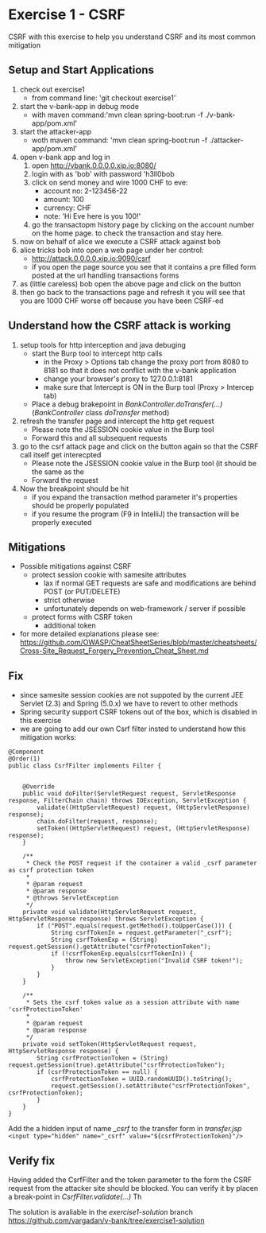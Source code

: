 # Exercise 1 - CSRF

CSRF with this exercise to help you understand CSRF and its most common mitigation

## Setup and Start Applications

1. check out exercise1 
   * from command line: 'git checkout exercise1'
1. start the v-bank-app in debug mode
   * with maven command:'mvn clean spring-boot:run -f ./v-bank-app/pom.xml'
1. start the attacker-app
   * woth maven command: 'mvn clean spring-boot:run -f ./attacker-app/pom.xml'
1. open v-bank app and log in 
   1. open http://vbank.0.0.0.0.xip.io:8080/
   1. login with as 'bob' with password 'h3ll0bob
   1. click on send money and wire 1000 CHF to eve:
      * account no: 2-123456-22
      * amount: 100 
      * currency: CHF
      * note: 'Hi Eve here is you 100!'
   1. go the transactopm history page by clicking on the account number on the home page. to check the transaction and stay here.
1. now on behalf of alice we execute a CSRF attack against bob
  1. alice tricks bob into open a web page under her control:
     * http://attack.0.0.0.0.xip.io:9090/csrf
     * if you open the page source you see that it contains a pre filled form posted at the url handling transactions forms 
  1. as (little careless) bob open the above page and click on the button
  1. then go back to the transactions page and refresh it you will see that you are 1000 CHF worse off because you have been CSRF-ed
  
## Understand how the CSRF attack is working

  1. setup tools for http interception and java debuging
     * start the Burp tool to intercept http calls
        * in the Proxy > Options tab change the proxy port from 8080 to 8181 so that it does not conflict with the v-bank application
        * change your browser's proxy to 127.0.0.1:8181
        * make sure that Intercept is ON in the Burp tool (Proxy > Intercep tab)
     * Place a debug brakepoint in *BankController.doTransfer(...)* (*BankController* class *doTransfer* method)
  1. refresh the transfer page and intercept the http get request 
     * Please note the JSESSION cookie value in the Burp tool
     * Forward this and all subsequent requests
  1. go to the csrf attack page and click on the button again so that the CSRF call itself get interecpted
     * Please note the JSESSION cookie value in the Burp tool (it should be the same as the 
     * Forward the request
  1. Now the breakpoint should be hit
     * if you expand the transaction method parameter it's properties should be properly populated
     * if you resume the program (F9 in IntelliJ) the transaction will be properly executed
     
## Mitigations
* Possible mitigations against CSRF
  * protect session cookie with samesite attributes 
    * lax if normal GET requests are safe and modifications are behind POST (or PUT/DELETE)
    * strict otherwise
    * unfortunately depends on web-framework / server if possible
  * protect forms with CSRF token
    * additional token 
* for more detailed explanations please see: https://github.com/OWASP/CheatSheetSeries/blob/master/cheatsheets/Cross-Site_Request_Forgery_Prevention_Cheat_Sheet.md


## Fix
* since samesite session cookies are not suppoted by the current JEE Servlet (2.3) and Spring (5.0.x) we have to revert to other methods
* Spring security support CSRF tokens out of the box, which is disabled in this exercise
* we are going to add our own Csrf filter insted to understand how this mitigation works:
```
@Component
@Order(1)
public class CsrfFilter implements Filter {


    @Override
    public void doFilter(ServletRequest request, ServletResponse response, FilterChain chain) throws IOException, ServletException {
        validate((HttpServletRequest) request, (HttpServletResponse) response);
        chain.doFilter(request, response);
        setToken((HttpServletRequest) request, (HttpServletResponse) response);
    }

    /**
     * Check the POST request if the container a valid _csrf parameter as csrf protection token
     *
     * @param request
     * @param response
     * @throws ServletException
     */
    private void validate(HttpServletRequest request, HttpServletResponse response) throws ServletException {
        if ("POST".equals(request.getMethod().toUpperCase())) {
            String csrfTokenIn = request.getParameter("_csrf");
            String csrfTokenExp = (String) request.getSession().getAttribute("csrfProtectionToken");
            if (!csrfTokenExp.equals(csrfTokenIn)) {
                throw new ServletException("Invalid CSRF token!");
            }
        }
    }

    /**
     * Sets the csrf token value as a session attribute with name 'csrfProtectionToken'
     *
     * @param request
     * @param response
     */
    private void setToken(HttpServletRequest request, HttpServletResponse response) {
        String csrfProtectionToken = (String) request.getSession(true).getAttribute("csrfProtectionToken");
        if (csrfProtectionToken == null) {
            csrfProtectionToken = UUID.randomUUID().toString();
            request.getSession().setAttribute("csrfProtectionToken", csrfProtectionToken);
        }
    }
}
```  
Add the a hidden input of name *_csrf* to the transfer form in *transfer.jsp*
`<input type="hidden" name="_csrf" value="${csrfProtectionToken}"/>`

## Verify fix
Having added the CsrfFilter and the token parameter to the form the CSRF request from the attacker site should be blocked.
You can verify it by placen a break-point in *CsrfFilter.validate(...)* Th

The solution is avaliable in the _exercise1-solution_ branch 
https://github.com/vargadan/v-bank/tree/exercise1-solution
